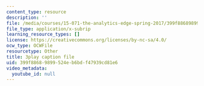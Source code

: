 ```yaml
---
content_type: resource
description: ''
file: /media/courses/15-071-the-analytics-edge-spring-2017/399f88689899524eb6bdf47939cd81e6_xYnq8nVcN4g.vtt
file_type: application/x-subrip
learning_resource_types: []
license: https://creativecommons.org/licenses/by-nc-sa/4.0/
ocw_type: OCWFile
resourcetype: Other
title: 3play caption file
uid: 399f8868-9899-524e-b6bd-f47939cd81e6
video_metadata:
  youtube_id: null
---
```

